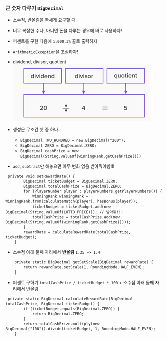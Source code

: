 ### 큰 숫자 다루기 `BigDecimal`

- 소수점, 반올림을 빡세게 요구할 때
- 너무 복잡한 수나, 아니면 돈을 다루는 경우에 바로 사용하자!
- 퍼센트를 구한 다음에 `1,000.3%` 꼴로 출력하자
- `ArithmeticException`을 조심하자!

- dividend, divisor, quotient
  ![img.png](../img.png)

- 생성은 무조건 셋 중 하나
    - `BigDecimal TWO_HUNDRED = new BigDecimal("200");`
    - `BigDecimal ZERO = BigDecimal.ZERO;`
    - `BigDecimal cashPrize = new BigDecimal(String.valueOf(winningRank.getCashPrize()))`

- `add`, `subtract`만 해놓으면 아무 변화 없음 받아줘야함!!!

``` 
 private void setRewardRate() {
        BigDecimal ticketBudget = BigDecimal.ZERO;
        BigDecimal totalCashPrize = BigDecimal.ZERO;
        for (PlayerNumber player : playerNumbers.getPlayerNumbers()) {
            WinningRank winningRank = WinningRank.from(calculateMatch(player), hasBonus(player));
            ticketBudget = ticketBudget.add(new BigDecimal(String.valueOf(LOTTO_PRICE))); // 받아줘!!!
            totalCashPrize = totalCashPrize.add(new BigDecimal(String.valueOf(winningRank.getCashPrize())));
        }
        rewardRate = calculateRewardRate(totalCashPrize, ticketBudget);
    }
```

- 소수점 아래 둘째 자리에서 **반올림** `1.35 => 1.4`

```
    private static BigDecimal getSetScale(BigDecimal rewardRate) {
        return rewardRate.setScale(1, RoundingMode.HALF_EVEN);
    }
```

- 퍼센트 구하기 `totalCashPrize / ticketBudget * 100` + 소수점 아래 둘째 자리에서 반올림

```
 private static BigDecimal calculateRewardRate(BigDecimal totalCashPrize, BigDecimal ticketBudget) {
        if (ticketBudget.equals(BigDecimal.ZERO)) {
            return BigDecimal.ZERO;
        }
        return totalCashPrize.multiply(new BigDecimal("100")).divide(ticketBudget, 1, RoundingMode.HALF_EVEN);
    }
```